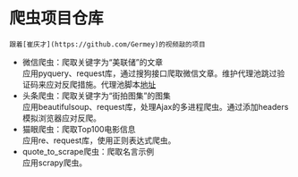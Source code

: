 # 爬虫项目仓库
    跟着[崔庆才](https://github.com/Germey)的视频敲的项目
* 微信爬虫：爬取关键字为“美联储”的文章  
    应用pyquery、request库，通过搜狗接口爬取微信文章。维护代理池跳过验证码来应对反爬措施。代理池脚本[地址](https://github.com/Python3WebSpider/ProxyPool)
* 头条爬虫：爬取关键字为“街拍图集”的图集  
    应用beautifulsoup、request库，处理Ajax的多进程爬虫。通过添加headers模拟浏览器应对反爬。
* 猫眼爬虫：爬取Top100电影信息  
    应用re、request库，使用正则表达式爬虫。
* quote_to_scrape爬虫：爬取名言示例    
    应用scrapy爬虫。
